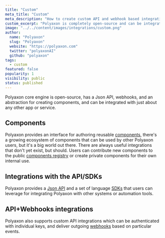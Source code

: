 ```yaml
---
title: "Custom"
meta_title: "Custom"
meta_description: "How to create custom API and webhook based integrations to create alter the behavior of Polyaxon."
custom_excerpt: "Polyaxon is completely open-source and can be integrated with just about any other app or service."
image: "../../content/images/integrations/custom.png"
author:
  name: "Polyaxon"
  slug: "Polyaxon"
  website: "https://polyaxon.com"
  twitter: "polyaxonAI"
  github: "polyaxon"
tags:
  - custom
featured: false
popularity: 1
visibility: public
status: published
---
```


Polyaxon core engine is open-source, has a Json API, webhooks, and an abstraction for creating components, and can be integrated with just about any other app or service.

## Components

Polyaxon provides an interface for authoring reusable [components](/docs/core/specification/),
there's a growing ecosystem of components that can be used by other Polyaxon users, but it's a big world out there.
There are always useful integrations that don't yet exist, but should.
Users can contribute new components to the public [components registry](https://github.com/polyaxon/polyaxon-hub/)
or create private components for their own internal use.

## Integrations with the API/SDKs

Polyaxon provides a [Json API](/docs/api/) and a set of language [SDKs](/docs/references/#client-libraries)
that users can leverage for integrating Polyaxon with other systems or automation tools.

## API+Webhooks integrations

Polyaxon also supports custom API integrations which can be authenticated with individual keys,
and deliver outgoing [webhooks](/docs/references/polyaxon-webhooks/) based on particular events.
